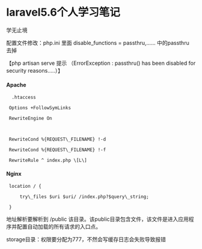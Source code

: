 # laravel5.6个人学习笔记

学无止境

配置文件修改：php.ini 里面 disable\_functions = passthru,...... 中的passthru 去掉

【php artisan serve 提示 （ErrorException  : passthru\(\) has been disabled for security reasons.....）】

#### Apache

```
  .htaccess

 Options +FollowSymLinks

 RewriteEngine On



 RewriteCond %{REQUEST\_FILENAME} !-d

 RewriteCond %{REQUEST\_FILENAME} !-f

 RewriteRule ^ index.php \[L\]
```

#### Nginx

```
 location / {

     try\_files $uri $uri/ /index.php?$query\_string;

 }
```

地址解析要解析到 /public 该目录。该public目录包含文件，该文件是进入应用程序并配置自动加载的所有请求的入口点。

storage目录：权限要分配为777，不然会写缓存日志会失败导致报错

